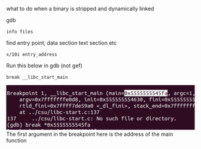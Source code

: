 what to do when a binary is stripped and dynamically linked

gdb 
```
info files 
```
find entry point, data section text section etc 

```
x/10i entry_address
```

Run this below in gdb (not gef)
```
break __libc_start_main
```
![](../Assets/Screenshot%202025-03-16%20at%2010.23.02%20PM.png)
The first argument in the breakpoint here is the address of the main function 



